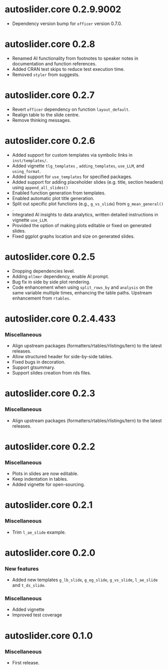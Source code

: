 # autoslider.core 0.2.9.9002

 * Dependency version bump for `officer` version 0.7.0.

# autoslider.core 0.2.8

 * Renamed AI functionality from footnotes to speaker notes in documentation and function references.
 * Added CRAN test skips to reduce test execution time.
 * Removed `styler` from suggests.

# autoslider.core 0.2.7

 * Revert `officer` dependency on function `layout_default`.
 * Realign table to the slide centre.
 * Remove thinking messages.

# autoslider.core 0.2.6

 * Added support for custom templates via symbolic links in `inst/templates/`.
 * Added vignette `tlg_templates` , `adding_templates`, `use_LLM`, and `using_format`.
 * Added support for `use_templates` for specified packages.
 * Added support for adding placeholder slides (e.g. title, section headers) using `append_all_slides()`
 * Enabled function generation from templates.
 * Enabled automatic plot title generation.
 * Split out specific plot functions (e.g., `g_vs_slide`) from `g_mean_general() `.
 * Integrated AI insights to data analytics, written detailed instructions in vignette `use_LLM`.
 * Provided the option of making plots editable or fixed on generated slides.
 * Fixed ggplot graphs location and size on generated slides.
 
 
 
# autoslider.core 0.2.5

 * Dropping dependencies level.
 * Adding `ellmer` dependency, enable AI prompt.
 * Bug fix in side by side plot rendering.
 * Code enhancement when using `split_rows_by` and `analysis` on the same variable multiple times, enhancing the table paths. Upstream enhancement from `rtables`.

# autoslider.core 0.2.4.433

### Miscellaneous

 * Align upstream packages (formatters/rtables/rlistings/tern) to the latest releases. 
 * Allow structured header for side-by-side tables.
 * Fixed bugs in decoration. 
 * Support gtsummary.
 * Support slides creation from rds files.

# autoslider.core 0.2.3

### Miscellaneous

 * Align upstream packages (formatters/rtables/rlistings/tern) to the latest releases. 

# autoslider.core 0.2.2

### Miscellaneous
 
 * Plots in slides are now editable.
 * Keep indentation in tables.
 * Added vignette for open-sourcing.

# autoslider.core 0.2.1

### Miscellaneous

 * Trim `l_ae_slide` example.

# autoslider.core 0.2.0

### New features
 
 * Added new templates `g_lb_slide`, `g_eg_slide`, `g_vs_slide`, `l_ae_slide` and `t_ds_slide`.

### Miscellaneous
 
 * Added vignette
 * Improved test coverage

# autoslider.core 0.1.0

### Miscellaneous
 * First release.
